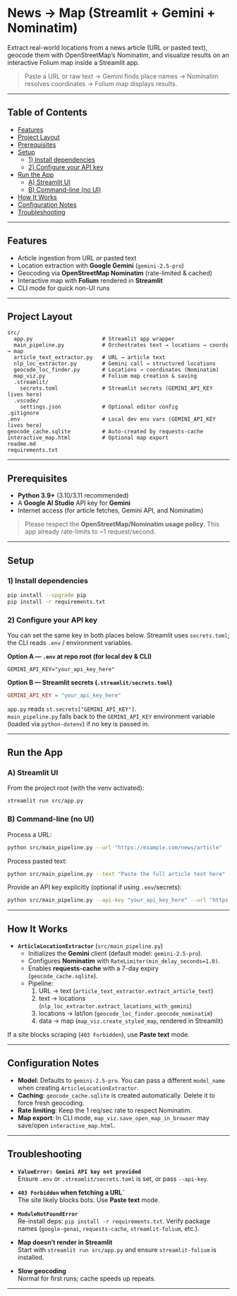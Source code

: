 # News → Map (Streamlit + Gemini + Nominatim)

Extract real-world locations from a news article (URL or pasted text), geocode them with OpenStreetMap’s Nominatim, and visualize results on an interactive Folium map inside a Streamlit app.

> Paste a URL or raw text → Gemini finds place names → Nominatim resolves coordinates → Folium map displays results.

---

## Table of Contents

- [Features](#features)
- [Project Layout](#project-layout)
- [Prerequisites](#prerequisites)
- [Setup](#setup)
  - [1) Install dependencies](#1-install-dependencies)
  - [2) Configure your API key](#2-configure-your-api-key)
- [Run the App](#run-the-app)
  - [A) Streamlit UI](#a-streamlit-ui)
  - [B) Command-line (no UI)](#b-command-line-no-ui)
- [How It Works](#how-it-works)
- [Configuration Notes](#configuration-notes)
- [Troubleshooting](#troubleshooting)

---

## Features

- Article ingestion from URL *or* pasted text  
- Location extraction with **Google Gemini** (`gemini-2.5-pro`)  
- Geocoding via **OpenStreetMap Nominatim** (rate-limited & cached)  
- Interactive map with **Folium** rendered in **Streamlit**  
- CLI mode for quick non-UI runs

---

## Project Layout

```
src/
  app.py                      # Streamlit app wrapper
  main_pipeline.py            # Orchestrates text → locations → coords → map
  article_text_extractor.py   # URL → article text
  nlp_loc_extractor.py        # Gemini call → structured locations
  geocode_loc_finder.py       # Locations → coordinates (Nominatim)
  map_viz.py                  # Folium map creation & saving
  .streamlit/
    secrets.toml              # Streamlit secrets (GEMINI_API_KEY lives here)
  .vscode/
    settings.json             # Optional editor config
.gitignore
.env                          # Local dev env vars (GEMINI_API_KEY lives here)
geocode_cache.sqlite          # Auto-created by requests-cache
interactive_map.html          # Optional map export
readme.md
requirements.txt
```

---

## Prerequisites

- **Python 3.9+** (3.10/3.11 recommended)
- A **Google AI Studio** API key for **Gemini**
- Internet access (for article fetches, Gemini API, and Nominatim)

> Please respect the **OpenStreetMap/Nominatim usage policy**. This app already rate-limits to ~1 request/second.

---

## Setup

### 1) Install dependencies

```bash
pip install --upgrade pip
pip install -r requirements.txt
```

### 2) Configure your API key

You can set the same key in both places below. Streamlit uses `secrets.toml`; the CLI reads `.env` / environment variables.

**Option A — `.env` at repo root (for local dev & CLI)**
```
GEMINI_API_KEY="your_api_key_here"
```

**Option B — Streamlit secrets (`.streamlit/secrets.toml`)**
```toml
GEMINI_API_KEY = "your_api_key_here"
```

`app.py` reads `st.secrets["GEMINI_API_KEY"]`.  
`main_pipeline.py` falls back to the `GEMINI_API_KEY` environment variable (loaded via `python-dotenv`) if no key is passed in.

---

## Run the App

### A) Streamlit UI

From the project root (with the venv activated):

```bash
streamlit run src/app.py
```

### B) Command-line (no UI)

Process a URL:
```bash
python src/main_pipeline.py --url "https://example.com/news/article"
```

Process pasted text:
```bash
python src/main_pipeline.py --text "Paste the full article text here"
```

Provide an API key explicitly (optional if using `.env`/secrets):
```bash
python src/main_pipeline.py --api-key "your_api_key_here" --url "https://example.com/news/article"
```

---

## How It Works

- **`ArticleLocationExtractor`** (`src/main_pipeline.py`)
  - Initializes the **Gemini** client (default model: `gemini-2.5-pro`).
  - Configures **Nominatim** with `RateLimiter(min_delay_seconds=1.0)`.
  - Enables **requests-cache** with a 7-day expiry (`geocode_cache.sqlite`).
  - Pipeline:
    1. URL → text (`article_text_extractor.extract_article_text`)
    2. text → locations (`nlp_loc_extractor.extract_locations_with_gemini`)
    3. locations → lat/lon (`geocode_loc_finder.geocode_nominatim`)
    4. data → map (`map_viz.create_styled_map`, rendered in Streamlit)

If a site blocks scraping (`403 Forbidden`), use **Paste text** mode.

---

## Configuration Notes

- **Model**: Defaults to `gemini-2.5-pro`. You can pass a different `model_name` when creating `ArticleLocationExtractor`.
- **Caching**: `geocode_cache.sqlite` is created automatically. Delete it to force fresh geocoding.
- **Rate limiting**: Keep the 1 req/sec rate to respect Nominatim.
- **Map export**: In CLI mode, `map_viz.save_open_map_in_browser` may save/open `interactive_map.html`.

---

## Troubleshooting

- **`ValueError: Gemini API key not provided`**  
  Ensure `.env` or `.streamlit/secrets.toml` is set, or pass `--api-key`.

- **`403 Forbidden` when fetching a URL`**  
  The site likely blocks bots. Use **Paste text** mode.

- **`ModuleNotFoundError`**  
  Re-install deps: `pip install -r requirements.txt`. Verify package names (`google-genai`, `requests-cache`, `streamlit-folium`, etc.).

- **Map doesn’t render in Streamlit**  
  Start with `streamlit run src/app.py` and ensure `streamlit-folium` is installed.

- **Slow geocoding**  
  Normal for first runs; cache speeds up repeats.

---
